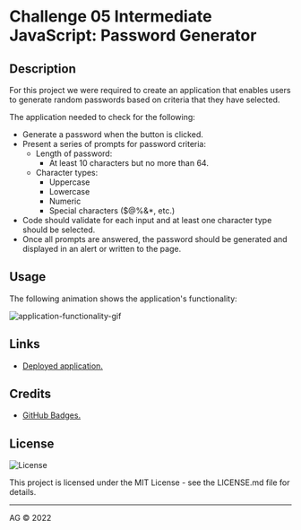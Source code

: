 
# Challenge 05 Intermediate JavaScript: Password Generator



## Description

For this project we were required to create an application that enables users to generate random passwords based on criteria that they have selected.

The application needed to check for the following: 
* Generate a password when the button is clicked.
* Present a series of prompts for password criteria:
    *  Length of password:
        * At least 10 characters but no more than 64.
    *  Character types:
        * Uppercase
        * Lowercase
        * Numeric
        * Special characters ($@%&*, etc.)
* Code should validate for each input and at least one character type should be selected.
* Once all prompts are answered, the password should be generated and displayed in an alert or written to the page.


## Usage

The following animation shows the application's functionality:

![application-functionality-gif](assets/images/application.gif)
## Links

* [Deployed application.](https://agh911.github.io/Random-Password-Generator/)
## Credits

* [GitHub Badges.](https://shields.io/)
## License

![License](https://img.shields.io/github/license/agh911/Bootstrap-Portfolio?color=informational&label=License)

This project is licensed under the MIT License - see the LICENSE.md file for details.


---

AG © 2022